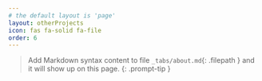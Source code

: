 ```yaml
---
# the default layout is 'page'
layout: otherProjects
icon: fas fa-solid fa-file
order: 6
---
```


> Add Markdown syntax content to file `_tabs/about.md`{: .filepath } and it will show up on this page.
{: .prompt-tip }
